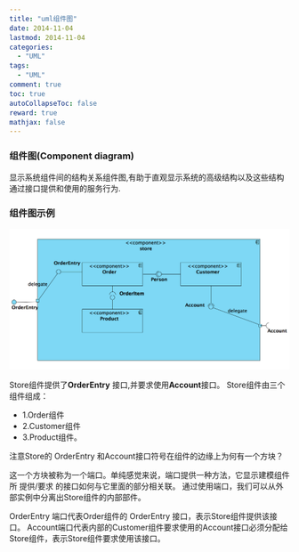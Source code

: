 ```yaml
---
title: "uml组件图"
date: 2014-11-04
lastmod: 2014-11-04
categories:
  - "UML"
tags:
  - "UML"
comment: true
toc: true
autoCollapseToc: false
reward: true
mathjax: false
---
```

### 组件图(Component diagram)    

显示系统组件间的结构关系组件图,有助于直观显示系统的高级结构以及这些结构通过接口提供和使用的服务行为.
    
 <!--more-->
### 组件图示例

![image](/images/post/2014-11-04-uml-zu-jian-tu/component_diagram.png)

Store组件提供了**OrderEntry** 接口,并要求使用**Account**接口。
Store组件由三个组件组成：

* 1.Order组件
* 2.Customer组件
* 3.Product组件。

 注意Store的 OrderEntry 和Account接口符号在组件的边缘上为何有一个方块？

 这一个方块被称为一个端口。单纯感觉来说，端口提供一种方法，它显示建模组件所 提供/要求 的接口如何与它里面的部分相关联。 通过使用端口，我们可以从外部实例中分离出Store组件的内部部件。


 OrderEntry 端口代表Order组件的 OrderEntry 接口，表示Store组件提供该接口。
Account端口代表内部的Customer组件要求使用的Account接口必须分配给Store组件，表示Store组件要求使用该接口。
